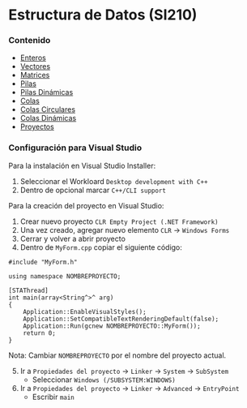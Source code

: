 # Estructura de Datos (SI210)

### Contenido
- [Enteros](https://github.com/JoseAndresHV-UPSA/estructura-datos-si210/tree/master/ENTEROS)
- [Vectores](https://github.com/JoseAndresHV-UPSA/estructura-datos-si210/tree/master/VECTORES)
- [Matrices](https://github.com/JoseAndresHV-UPSA/estructura-datos-si210/tree/master/MATRICES)
- [Pilas](https://github.com/JoseAndresHV-UPSA/estructura-datos-si210/tree/master/PILAS)
- [Pilas Dinámicas]()
- [Colas](https://github.com/JoseAndresHV-UPSA/estructura-datos-si210/tree/master/COLAS)
- [Colas Circulares]()
- [Colas Dinámicas]()
- [Proyectos]()

### Configuración para Visual Studio
Para la instalación en Visual Studio Installer:
1. Seleccionar el Workloard `Desktop development with C++`
2. Dentro de opcional marcar `C++/CLI support`

Para la creación del proyecto en Visual Studio:
1. Crear nuevo proyecto `CLR Empty Project (.NET Framework)`
2. Una vez creado, agregar nuevo elemento `CLR` -> `Windows Forms`
3. Cerrar y volver a abrir proyecto
4. Dentro de `MyForm.cpp` copiar el siguiente código:
```
#include "MyForm.h"

using namespace NOMBREPROYECTO;

[STAThread]
int main(array<String^>^ arg)
{
	Application::EnableVisualStyles();
	Application::SetCompatibleTextRenderingDefault(false);
	Application::Run(gcnew NOMBREPROYECTO::MyForm());
	return 0;
}
```
Nota: Cambiar `NOMBREPROYECTO` por el nombre del proyecto actual.

5. Ir a `Propiedades del proyecto` -> `Linker` -> `System` -> `SubSystem`
   - Seleccionar `Windows (/SUBSYSTEM:WINDOWS)`
6. Ir a `Propiedades del proyecto` -> `Linker` -> `Advanced` -> `EntryPoint`
   - Escribir `main`

